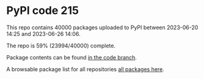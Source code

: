 # PyPI code 215

This repo contains 40000 packages uploaded to PyPI between 
2023-06-20 14:25 and 2023-06-26 14:06.

The repo is 59% (23994/40000) complete.

Package contents can be found [in the code branch](https://github.com/pypi-data/pypi-mirror-215/tree/code/packages).

A browsable package list for all repositories [all packages here](https://pypi-data.github.io/website/repositories/pypi-mirror-215).



